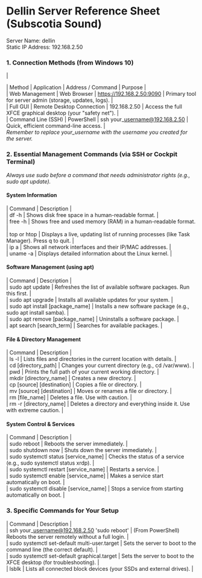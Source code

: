 # **Dellin Server Reference Sheet (Subscotia Sound)**

Server Name: dellin  
Static IP Address: 192.168.2.50

### **1\. Connection Methods (from Windows 10\)**

|

| Method | Application | Address / Command | Purpose |  
| Web Management | Web Browser | https://192.168.2.50:9090 | Primary tool for server admin (storage, updates, logs). |  
| Full GUI | Remote Desktop Connection | 192.168.2.50 | Access the full XFCE graphical desktop (your "safety net"). |  
| Command Line (SSH) | PowerShell | ssh your\_username@192.168.2.50 | Quick, efficient command-line access. |  
*Remember to replace your\_username with the username you created for the server.*

### **2\. Essential Management Commands (via SSH or Cockpit Terminal)**

*Always use sudo before a command that needs administrator rights (e.g., sudo apt update).*

#### **System Information**

| Command | Description |  
| df \-h | Shows disk free space in a human-readable format. |  
| free \-h | Shows free and used memory (RAM) in a human-readable format. |  
| top or htop | Displays a live, updating list of running processes (like Task Manager). Press q to quit. |  
| ip a | Shows all network interfaces and their IP/MAC addresses. |  
| uname \-a | Displays detailed information about the Linux kernel. |

#### **Software Management (using apt)**

| Command | Description |  
| sudo apt update | Refreshes the list of available software packages. Run this first. |  
| sudo apt upgrade | Installs all available updates for your system. |  
| sudo apt install \[package\_name\] | Installs a new software package (e.g., sudo apt install samba). |  
| sudo apt remove \[package\_name\] | Uninstalls a software package. |  
| apt search \[search\_term\] | Searches for available packages. |

#### **File & Directory Management**

| Command | Description |  
| ls \-l | Lists files and directories in the current location with details. |  
| cd \[directory\_path\] | Changes your current directory (e.g., cd /var/www). |  
| pwd | Prints the full path of your current working directory. |  
| mkdir \[directory\_name\] | Creates a new directory. |  
| cp \[source\] \[destination\] | Copies a file or directory. |  
| mv \[source\] \[destination\] | Moves or renames a file or directory. |  
| rm \[file\_name\] | Deletes a file. Use with caution. |  
| rm \-r \[directory\_name\] | Deletes a directory and everything inside it. Use with extreme caution. |

#### **System Control & Services**

| Command | Description |  
| sudo reboot | Reboots the server immediately. |  
| sudo shutdown now | Shuts down the server immediately. |  
| sudo systemctl status \[service\_name\] | Checks the status of a service (e.g., sudo systemctl status xrdp). |  
| sudo systemctl restart \[service\_name\] | Restarts a service. |  
| sudo systemctl enable \[service\_name\] | Makes a service start automatically on boot. |  
| sudo systemctl disable \[service\_name\] | Stops a service from starting automatically on boot. |

### **3\. Specific Commands for Your Setup**

| Command | Description |  
| ssh your\_username@192.168.2.50 'sudo reboot' | (From PowerShell) Reboots the server remotely without a full login. |  
| sudo systemctl set-default multi-user.target | Sets the server to boot to the command line (the correct default). |  
| sudo systemctl set-default graphical.target | Sets the server to boot to the XFCE desktop (for troubleshooting). |  
| lsblk | Lists all connected block devices (your SSDs and external drives). |